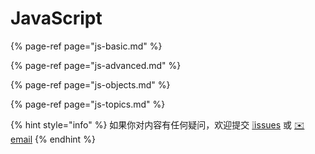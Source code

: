 # JavaScript

{% page-ref page="js-basic.md" %}

{% page-ref page="js-advanced.md" %}

{% page-ref page="js-objects.md" %}

{% page-ref page="js-topics.md" %}

{% hint style="info" %}
如果你对内容有任何疑问，欢迎提交 [❕issues](https://github.com/MrEnvision/Front-end_learning_notes/issues) 或 [ ✉️ email](mailto:EnvisionShen@gmail.com)
{% endhint %}



